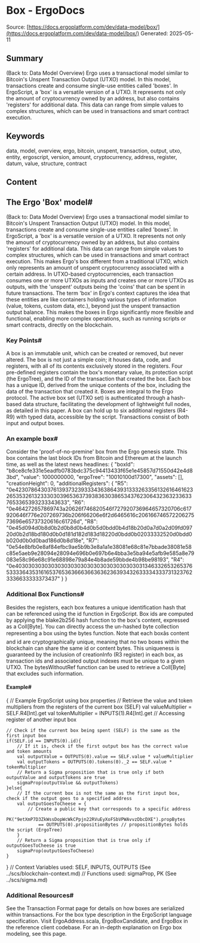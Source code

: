 # Box - ErgoDocs
Source: [https://docs.ergoplatform.com/dev/data-model/box/](https://docs.ergoplatform.com/dev/data-model/box/)
Generated: 2025-05-11

## Summary
(Back to: Data Model Overview) Ergo uses a transactional model similar to Bitcoin's Unspent Transaction Output (UTXO) model. In this model, transactions create and consume single-use entities called 'boxes'. In ErgoScript, a 'box' is a versatile version of a UTXO. It represents not only the amount of cryptocurrency owned by an address, but also contains 'registers' for additional data. This data can range from simple values to complex structures, which can be used in transactions and smart contract execution.

## Keywords
data, model, overview, ergo, bitcoin, unspent, transaction, output, utxo, entity, ergoscript, version, amount, cryptocurrency, address, register, datum, value, structure, contract

## Content
## The Ergo 'Box' model#
(Back to: Data Model Overview)
Ergo uses a transactional model similar to Bitcoin's Unspent Transaction Output (UTXO) model. In this model, transactions create and consume single-use entities called 'boxes'.
In ErgoScript, a 'box' is a versatile version of a UTXO. It represents not only the amount of cryptocurrency owned by an address, but also contains 'registers' for additional data. This data can range from simple values to complex structures, which can be used in transactions and smart contract execution.
This makes Ergo's box different from a traditional UTXO, which only represents an amount of unspent cryptocurrency associated with a certain address. In UTXO-based cryptocurrencies, each transaction consumes one or more UTXOs as inputs and creates one or more UTXOs as outputs, with the 'unspent' outputs being the 'coins' that can be spent in future transactions.
The term 'box' in Ergo's context captures the idea that these entities are like containers holding various types of information (value, tokens, custom data, etc.), beyond just the unspent transaction output balance. This makes the boxes in Ergo significantly more flexible and functional, enabling more complex operations, such as running scripts or smart contracts, directly on the blockchain.

### Key Points#
A box is an immutable unit, which can be created or removed, but never altered.
The box is not just a simple coin; it houses data, code, and registers, with all of its contents exclusively stored in the registers.
Four pre-defined registers contain the box's monetary value, its protection script (the ErgoTree), and the ID of the transaction that created the box.
Each box has a unique ID, derived from the unique contents of the box, including the data of the transaction that created it.
Boxes are integral to the Ergo protocol. The active box set (UTXO set) is authenticated through a hash-based data structure, facilitating the development of lightweight full nodes, as detailed in this paper.
A box can hold up to six additional registers (R4-R9) with typed data, accessible by the script.
Transactions consist of both input and output boxes.

### An example box#
Consider the 'proof-of-no-premine' box from the Ergo genesis state. This box contains the last block IDs from Bitcoin and Ethereum at the launch time, as well as the latest news headlines:
{
    "boxId": "b8ce8cfe331e5eadfb0783bdc375c94413433f65e1e45857d71550d42e4d83bd",
    "value": 1000000000,
    "ergoTree": "10010100d17300",
    "assets": [],
    "creationHeight": 0,
    "additionalRegisters": {
      "R5": "0e42307864303761393732393334363864393133326335613261646162326535326132333030396536373938363038653437623064323632336337653365393233343633",
      "R6": "0e464272657869743a20626f746820546f727920736964657320706c617920646f776e207269736b206f66206e6f2d6465616c20616674657220627573696e65737320616c61726d",
      "R8": "0e45d094d0b8d0b2d0b8d0b4d0b5d0bdd0b4d18b20d0a7d0a2d09fd09720d0b2d18bd180d0b0d181d182d183d18220d0bdd0b02033332520d0bdd0b020d0b0d0bad186d0b8d18e",
      "R7": "0e54e8bfb0e8af84efbc9ae5b9b3e8a1a1e38081e68c81e7bbade38081e58c85e5aeb9e28094e28094e696b0e697b6e4bba3e5ba94e5afb9e585a8e79083e58c96e68c91e68898e79a84e4b8ade59bbde4b98be98193",
      "R4": "0e4030303030303030303030303030303030303031346332653265376533336435316165376536366636636362363934326333343337313237623336633333373437"
    }
  }

### Additional Box Functions#
Besides the registers, each box features a unique identification hash that can be referenced using the id function in ErgoScript. Box ids are computed by applying the blake2b256 hash function to the box's content, expressed as a Coll[Byte]. You can directly access the un-hashed byte collection representing a box using the bytes function. Note that each boxâs content and id are cryptographically unique, meaning that no two boxes within the blockchain can share the same id or content bytes. This uniqueness is guaranteed by the inclusion of creationInfo (R3 register) in each box, as transaction ids and associated output indexes must be unique to a given UTXO. The bytesWithoutRef function can be used to retrieve a Coll[Byte] that excludes such information.

#### Example#
{ // Example ErgoScript using box properties
    // Retrieve the value and token multipliers from the registers of the current box (SELF)
    val valueMultiplier = SELF.R4[Int].get
    val tokenMultiplier = INPUTS(1).R4[Int].get // Accessing register of another input box

    // Check if the current box being spent (SELF) is the same as the first input box
    if(SELF.id == INPUTS(0).id){
        // If it is, check if the first output box has the correct value and token amounts
        val outputValue = OUTPUTS(0).value == SELF.value * valueMultiplier
        val outputTokens = OUTPUTS(0).tokens(0)._2 == SELF.value * tokenMultiplier
        // Return a Sigma proposition that is true only if both outputValue and outputTokens are true
        sigmaProp(outputValue && outputTokens)
    }else{
        // If the current box is not the same as the first input box, check if the output goes to a specified address
        val outputGoesToCheese = {
            // Create a public key that corresponds to a specific address
            PK("9etXmP7D3ZkWssDopWcWkCPpjn22RVuEyXoFSbVPWAvvzDbcDXE").propBytes
                == OUTPUTS(0).propositionBytes // propositionBytes holds the script (ErgoTree)
        }
        // Return a Sigma proposition that is true only if outputGoesToCheese is true
        sigmaProp(outputGoesToCheese)
    }
}
// Context Variables used: SELF, INPUTS, OUTPUTS (See ../scs/blockchain-context.md)
// Functions used: sigmaProp, PK (See ../scs/sigma.md)

### Additional Resources#
See the Transaction Format page for details on how boxes are serialized within transactions.
For the box type description in the ErgoScript language specification.
Visit ErgoAddress.scala, ErgoBoxCandidate, and ErgoBox in the reference client codebase.
For an in-depth explanation on Ergo box modeling, see this page.
